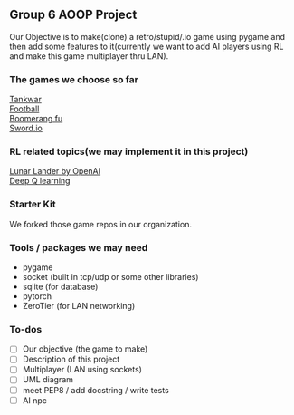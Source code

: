 ## Group 6 AOOP Project
Our Objective is to make(clone) a retro/stupid/.io game using pygame and then add some features to it(currently we want to add AI players using RL and make this game multiplayer thru LAN).  

### The games we choose so far 
[Tankwar](https://github.com/CharlesPikachu/Games/tree/master/cpgames/core/games/tankwar)  
[Football](https://github.com/CharlesPikachu/Games/tree/master/cpgames/core/games/bloodfootball)  
[Boomerang fu](https://www.youtube.com/watch?v=2xfgPGCdCBU)  
[Sword.io](https://github.com/codergautam/swordbattle.io?fbclid=IwAR2vRRDuaRNHPJH2v7DM0Br9vzpAZkwViEduoDyABFNB_KqFbyrg_kKRujM)  

### RL related topics(we may implement it in this project)
[Lunar Lander by OpenAI](https://medium.com/no-sliver-bullet/%E5%BC%B7%E5%8C%96%E5%AD%B8%E7%BF%92-reinforcement-learning-lunar-lander-v2-1291d48b71c3)  
[Deep Q learning](https://medium.com/pyladies-taiwan/reinforcement-learning-%E9%80%B2%E9%9A%8E%E7%AF%87-deep-q-learning-26b10935a745)

### Starter Kit 
We forked those game repos in our organization.  

### Tools / packages we may need
- pygame
- socket (built in tcp/udp or some other libraries)
- sqlite (for database)
- pytorch
- ZeroTier (for LAN networking)

### To-dos
- [ ] Our objective (the game to make)
- [ ] Description of this project
- [ ] Multiplayer (LAN using sockets)
- [ ] UML diagram
- [ ] meet PEP8 / add docstring / write tests 
- [ ] AI npc
